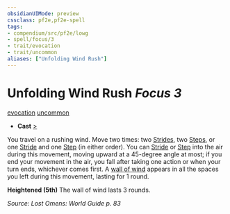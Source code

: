 ```yaml
---
obsidianUIMode: preview
cssclass: pf2e,pf2e-spell
tags:
- compendium/src/pf2e/lowg
- spell/focus/3
- trait/evocation
- trait/uncommon
aliases: ["Unfolding Wind Rush"]
---
```

# Unfolding Wind Rush *Focus 3*   
[evocation](../../Rules/traits/evocation.md)  [uncommon](../../Rules/traits/uncommon.md)  

- **Cast** [>](../../Rules/core-rulebook/chapter-9-playing-the-game.md#Actions "Single Action") 

You travel on a rushing wind. Move two times: two [Strides](../../Rules/actions/stride.md), two [Steps](../../Rules/actions/step.md), or one [Stride](../../Rules/actions/stride.md) and one [Step](../../Rules/actions/step.md) (in either order). You can [Stride](../../Rules/actions/stride.md) or [Step](../../Rules/actions/step.md) into the air during this movement, moving upward at a 45-degree angle at most; if you end your movement in the air, you fall after taking one action or when your turn ends, whichever comes first. A [wall of wind](wall-of-wind.md) appears in all the spaces you left during this movement, lasting for 1 round.

**Heightened (5th)** The wall of wind lasts 3 rounds.

*Source: Lost Omens: World Guide p. 83*